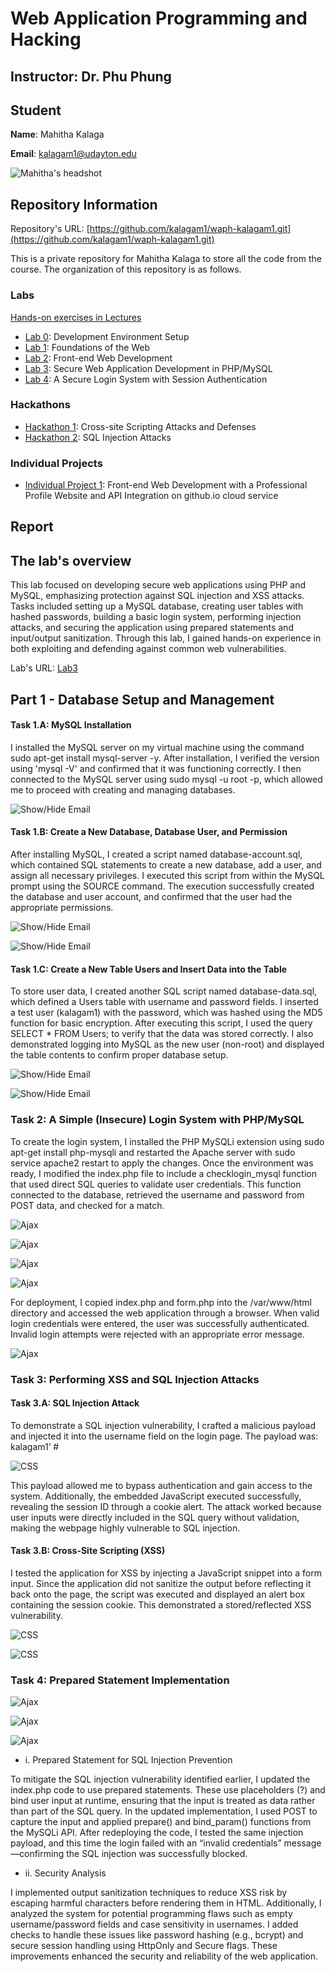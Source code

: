 # Web Application Programming and Hacking

## Instructor: Dr. Phu Phung

## Student

**Name**: Mahitha Kalaga

**Email**: [kalagam1@udayton.edu](kalagam1@udayton.edu)

![Mahitha's headshot](../../images/mahi.jpeg)

## Repository Information

Repository's URL: [https://github.com/kalagam1/waph-kalagam1.git](https://github.com/kalagam1/waph-kalagam1.git)

This is a private repository for Mahitha Kalaga to store all the code from the course. The organization of this repository is as follows.

### Labs

[Hands-on exercises in Lectures](labs)

- [Lab 0](labs/lab0): Development Environment Setup
- [Lab 1](labs/lab1): Foundations of the Web
- [Lab 2](labs/lab2): Front-end Web Development
- [Lab 3](labs/lab3): Secure Web Application Development in PHP/MySQL
- [Lab 4](labs/lab4): A Secure Login System with Session Authentication

### Hackathons

- [Hackathon 1](hackathon1): Cross-site Scripting Attacks and Defenses
- [Hackathon 2](hackathon2): SQL Injection Attacks

### Individual Projects

- [Individual Project 1](https://github.com/kalagam1/kalagam1.github.io): Front-end Web Development with a Professional Profile Website and API Integration on github.io cloud service

## Report

## The lab's overview

This lab focused on developing secure web applications using PHP and MySQL, emphasizing protection against SQL injection and XSS attacks. Tasks included setting up a MySQL database, creating user tables with hashed passwords, building a basic login system, performing injection attacks, and securing the application using prepared statements and input/output sanitization. Through this lab, I gained hands-on experience in both exploiting and defending against common web vulnerabilities.

Lab's URL: [Lab3](https://github.com/kalagam1/waph-kalagam1/tree/main/labs/lab3)

## Part 1 - Database Setup and Management

#### Task 1.A: MySQL Installation 

I installed the MySQL server on my virtual machine using the command sudo apt-get install mysql-server -y. After installation, I verified the version using 'mysql -V' and confirmed that it was functioning correctly. I then connected to the MySQL server using sudo mysql -u root -p, which allowed me to proceed with creating and managing databases.

![Show/Hide Email](../../images/lab3.1.1.jpeg)

#### Task 1.B: Create a New Database, Database User, and Permission 

After installing MySQL, I created a script named database-account.sql, which contained SQL statements to create a new database, add a user, and assign all necessary privileges. I executed this script from within the MySQL prompt using the SOURCE command. The execution successfully created the database and user account, and confirmed that the user had the appropriate permissions.

![Show/Hide Email](../../images/lab3.1.2.jpeg)

![Show/Hide Email](../../images/lab3.1.2.1.jpeg)

#### Task 1.C: Create a New Table Users and Insert Data into the Table

To store user data, I created another SQL script named database-data.sql, which defined a Users table with username and password fields. I inserted a test user (kalagam1) with the password, which was hashed using the MD5 function for basic encryption. After executing this script, I used the query SELECT * FROM Users; to verify that the data was stored correctly. I also demonstrated logging into MySQL as the new user (non-root) and displayed the table contents to confirm proper database setup.

![Show/Hide Email](../../images/lab3.1.3.jpeg)

![Show/Hide Email](../../images/lab3.1.3.1.jpeg)

### Task 2: A Simple (Insecure) Login System with PHP/MySQL

To create the login system, I installed the PHP MySQLi extension using sudo apt-get install php-mysqli and restarted the Apache server with sudo service apache2 restart to apply the changes. Once the environment was ready, I modified the index.php file to include a checklogin_mysql function that used direct SQL queries to validate user credentials. This function connected to the database, retrieved the username and password from POST data, and checked for a match.

![Ajax](../../images/lab3.b.1.jpeg)

![Ajax](../../images/lab3.b.2.jpeg)

![Ajax](../../images/lab3.b.1.jpeg)

![Ajax](../../images/lab3.b.4.jpeg)

For deployment, I copied index.php and form.php into the /var/www/html directory and accessed the web application through a browser. When valid login credentials were entered, the user was successfully authenticated. Invalid login attempts were rejected with an appropriate error message.

![Ajax](../../images/lab3.b.3.jpeg)

### Task 3: Performing XSS and SQL Injection Attacks 

#### Task 3.A: SQL Injection Attack  

To demonstrate a SQL injection vulnerability, I crafted a malicious payload and injected it into the username field on the login page. The payload was: kalagam1’ #<script>alert(document.cookie)</script>

![CSS](../../images/lab3.c.1.jpeg)

This payload allowed me to bypass authentication and gain access to the system. Additionally, the embedded JavaScript executed successfully, revealing the session ID through a cookie alert. The attack worked because user inputs were directly included in the SQL query without validation, making the webpage highly vulnerable to SQL injection. 

#### Task 3.B: Cross-Site Scripting (XSS)    

I tested the application for XSS by injecting a JavaScript snippet into a form input. Since the application did not sanitize the output before reflecting it back onto the page, the script was executed and displayed an alert box containing the session cookie. This demonstrated a stored/reflected XSS vulnerability.

![CSS](../../images/lab3.c.2.jpeg)

![CSS](../../images/lab3.c.4.jpeg)

### Task 4: Prepared Statement Implementation

![Ajax](../../images/lab3.b.3.jpeg)

![Ajax](../../images/lab3.d.1.jpeg)

![Ajax](../../images/lab3.d.2.jpeg)

 - i. Prepared Statement for SQL Injection Prevention

To mitigate the SQL injection vulnerability identified earlier, I updated the index.php code to use prepared statements. These use placeholders (?) and bind user input at runtime, ensuring that the input is treated as data rather than part of the SQL query. In the updated implementation, I used POST to capture the input and applied prepare() and bind_param() functions from the MySQLi API. After redeploying the code, I tested the same injection payload, and this time the login failed with an “invalid credentials” message—confirming the SQL injection was successfully blocked.

 - ii. Security Analysis

I implemented output sanitization techniques to reduce XSS risk by escaping harmful characters before rendering them in HTML. Additionally, I analyzed the system for potential programming flaws such as empty username/password fields and case sensitivity in usernames. I added checks to handle these issues like password hashing (e.g., bcrypt) and secure session handling using HttpOnly and Secure flags. These improvements enhanced the security and reliability of the web application.
